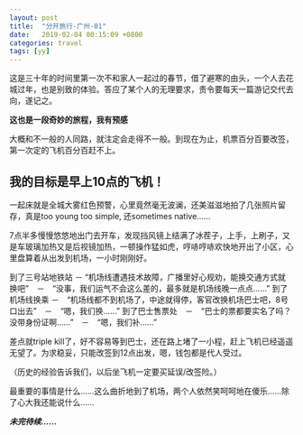 ```yaml
---
layout: post
title:  "分开旅行-广州-01"
date:   2019-02-04 00:15:09 +0800
categories: travel
tags: [yy]
---
```


这是三十年的时间里第一次不和家人一起过的春节，借了避寒的由头，一个人去花城过年，也是别致的体验。答应了某个人的无理要求，责令要每天一篇游记交代去向，遂记之。

**这也是一段奇妙的旅程，我有预感**

大概和不一般的人同路，就注定会走得不一般。到现在为止，机票百分百要改签，第一次定的飞机百分百赶不上。

## 我的目标是早上10点的飞机！

一起床就是全城大雾红色预警，心里竟然毫无波澜，还美滋滋地拍了几张照片留存，真是too young too simple, 还sometimes native……

7点半多慢慢悠悠地出门去开车，发现挡风镜上结满了冰茬子，上手，上刷子，又是车玻璃加热又是后视镜加热，一顿操作猛如虎，哼哧哼哧欢快地开出了小区，心里盘算着从出发到机场，一小时刚刚好。

到了三号站地铁站 － “机场线遭遇技术故障，广播里好心规劝，能换交通方式就换吧”　－　“没事，我们运气不会这么差的，最多就是机场线晚一点点……”
到了机场线换乘 －　“机场线都不到机场了，中途就得停，客官改换机场巴士吧，8号口出去”　－　“嗯，我们换……”
到了巴士售票处　－　“巴士的票都要实名了吗？没带身份证啊……”　－　“嗯，我们补……”

差点就triple kill了，好不容易等到巴士，还在路上堵了一小程，赶上飞机已经遥遥无望了。为求稳妥，只能改签到12点出发，嗯，钱包都是代人受过。

（历史的经验告诉我们，以后坐飞机一定要买延误/改签险。）

最重要的事情是什么……这么曲折地到了机场，两个人依然笑呵呵地在傻乐……除了心大我还能说什么……

***未完待续……***

